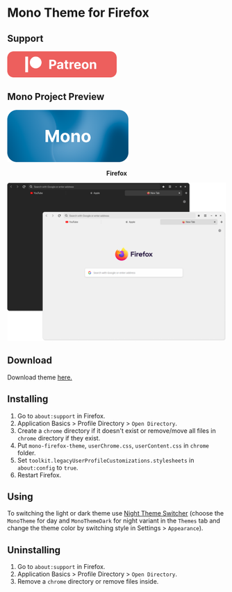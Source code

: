 # Mono Theme for Firefox

## Support
<div>
    <a href="https://www.patreon.com/witalihirsch">
        <img src="images/patreon.png" height="60px" >
    </a>
</div>

## Mono Project Preview
<div>
    <a href="https://witalihirsch.github.io/mono.html">
        <img src="images/monoproject.png" height="120px" >
    </a>
</div> 

<p align="center"><b>Firefox</b></p>
<p align="center">
  <img alt="apps" src="images/firefox.png">
</p>

## Download
Download theme [here.](https://github.com/witalihirsch/Mono-firefox-theme/releases)

## Installing
1. Go to `about:support` in Firefox.
2. Application Basics > Profile Directory > `Open Directory`.
3. Create a `chrome` directory if it doesn't exist or remove/move all files in `chrome` directory if they exist.
4. Put `mono-firefox-theme`, `userChrome.css`, `userContent.css` in ```chrome``` folder.
5. Set `toolkit.legacyUserProfileCustomizations.stylesheets` in `about:config` to `true`.
6. Restart Firefox.

## Using
To switching the light or dark theme use [Night Theme Switcher](https://extensions.gnome.org/extension/2236/night-theme-switcher/) (choose the `MonoTheme` for day and `MonoThemeDark` for night variant in the `Themes` tab and change the theme color by switching style in Settings > `Appearance`).

## Uninstalling
1. Go to `about:support` in Firefox.
2. Application Basics > Profile Directory > `Open Directory`.
3. Remove a `chrome` directory or remove files inside.

